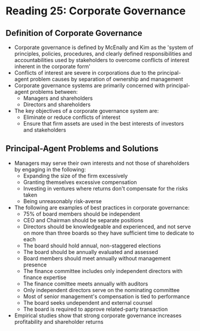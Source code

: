 # Reading 25: Corporate Governance

## Definition of Corporate Governance

- Corporate governance is defined by McEnally and Kim as the 'system of principles, policies, procedures, and clearly defined responsibilities and accountabilities used by stakeholders to overcome conflicts of interest inherent in the corporate form'
- Conflicts of interest are severe in corporations due to the principal-agent problem causes by separation of ownership and management
- Corporate governance systems are primarily concerned with principal-agent problems between:
  - Managers and shareholders
  - Directors and shareholders
- The key objectives of a corporate governance system are:
  - Eliminate or reduce conflicts of interest
  - Ensure that firm assets are used in the best interests of investors and stakeholders

## Principal-Agent Problems and Solutions

- Managers may serve their own interests and not those of shareholders by engaging in the following:
  - Expanding the size of the firm excessively
  - Granting themselves excessive compensation
  - Investing in ventures where returns don't compensate for the risks taken
  - Being unreasonably risk-averse
- The following are examples of best practices in corporate governance:
  - 75% of board members should be independent
  - CEO and Chairman should be separate positions
  - Directors should be knowledgeable and experienced, and not serve on more than three boards so they have sufficient time to dedicate to each
  - The board should hold annual, non-staggered elections
  - The board should be annually evaluated and assessed
  - Board members should meet annually without management presence
  - The finance committee includes only independent directors with finance expertise
  - The finance comittee meets annually with auditors
  - Only independent directors serve on the nominating committee
  - Most of senior management's compensation is tied to performance
  - The board seeks undependent and external counsel
  -  The board is required to approve related-party transaction
- Empirical studies show that strong corporate governance increases profitability and shareholder returns